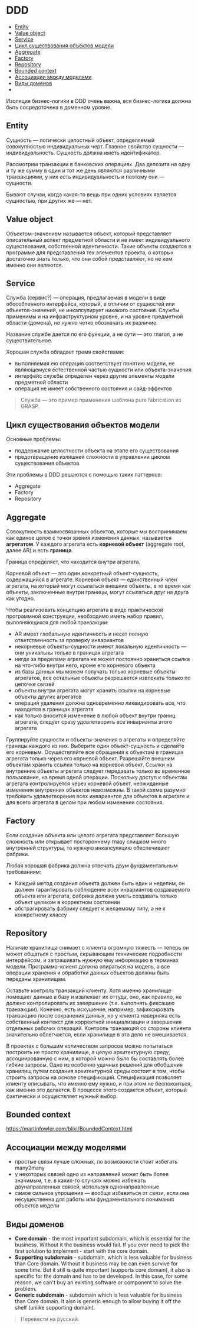 # DDD

- [Entity](#entity)
- [Value object](#value-object)
- [Service](#service)
- [Цикл существования объектов модели](#цикл-существования-объектов-модели)
- [Aggregate](#aggregate)
- [Factory](#factory)
- [Repository](#repository)
- [Bounded context](#bounded-context)
- [Ассоциации между моделями](#ассоциации-между-моделями)
- [Виды доменов](#виды-доменов)
- 
Изоляция бизнес-логики в DDD очень важна, вся бизнес-логика должна быть сосредоточена в доменном уровне.

## Entity

Сущность — логически целостный объект, определяемый совокупностью индивидуальных черт. Главное свойство сущности — индивидуальность. Сущность должна иметь идентификатор.

Рассмотрим транзакции в банковских операциях. Два депозита на одну и ту же сумму в один и тот же день являются различными транзакциями, у них есть индивидуальность и поэтому они — сущности.

Бывают случаи, когда какая-то вещь при одних условиях является сущностью, при других же — нет.

## Value object

Объектом-значением называется объект, который представляет описательный аспект предметной области и не имеет индивидуального существования, собственной идентичности. Такие объекты создаются в программе для представления тех элементов проекта, о которых достаточно знать только, что они собой представляют, но не кем именно они являются.

## Service

Служба (сервис?) — операция, предлагаемая в модели в виде обособленного интерфейса, который, в отличии от сущностей или объектов-значений, не инкапсулирует никакого состояния. Службы применимы и на инфраструктурном уровне, и на уровне предметной области (домена), но нужно четко обозначать их различие.

Название службе дается по его функции, а не сути — это глагол, а не существительное.

Хорошая служба обладает тремя свойствами:

- выполняемая ею операция соответствует понятию модели, не являющемуся естественной частью сущности или объекта-значения
- интерфейс службы определен через другие элементы модели предметной области
- операция не имеет собственного состояния и сайд-эффектов

> Служба — это пример применения шаблона pure fabrication из GRASP.

## Цикл существования объектов модели

Основные проблемы:

- поддержание целостности объекта на этапе его существования
- предотвращение излишней сложности в управлении циклом существования объектов

Эти проблемы в DDD решаются с помощью таких паттернов:

- Aggregate
- Factory
- Repository

## Aggregate

Совокупность взаимосвязанных объектов, которые мы воспринимаем как единое целое с точки зрения изменения данных, называется **агрегатом**. У каждого агрегата есть **корневой объект** (aggregate root, далее AR) и есть **граница**.

Граница определяет, что находится внутри агрегата.

Корневой объект — это один конкретный объект-сущность, содержащийся в агрегате. Корневой объект — единственный член агрегата, на который могут ссылаться внешние объекты, в то время как объекты, заключенные внутри границы, могут ссылаться друг на друга как угодно.

Чтобы реализовать концепцию агрегата в виде практической программной конструкции, необходимо иметь набор правил, выполняющихся для любой транзакции:

- AR имеет глобальную идентичность и несет полную ответственность за проверку инвариантов
- некорневые объекты-сущности имеют локальную идентичность — они уникальны только в границах агрегата
- нигде за пределами агрегата не может постоянно храниться ссылка на что-либо внутри него, кроме его корневого объекта
- из базы данных мы можем получать только корневые объекты агрегатов, все остальные объекты разрешается извлекать только по цепочке связей
- объекты внутри агрегата могут хранить ссылки на корневые объекты других агрегатов
- операция удаления должна одновременно ликвидировать все, что находится в границах агрегата
- как только вносится изменение в любой объект внутри границ агрегата, следует сразу удовлетворить все инварианты этого агрегата

Группируйте сущности и объекты-значения в агрегаты и определяйте границы каждого из них. Выберите один объект-сущность и сделайте его корневым. Осуществляйте все обращения к объектам в границах агрегата только через его корневой объект. Разрешайте внешним объектам хранить ссылки только на корневой объект. Ссылки на внутренние объекты агрегата следует передавать только во временное пользование, на время одной операции. Поскольку доступ к объектам агрегата контролируется через корневой объект, неожиданные изменения внутренних объектов невозможны. В такой схеме разумно требовать удовлетворения всех инвариантов для объектов в агрегате и для всего агрегата в целом при любом изменении состояния.

## Factory

Если создание объекта или целого агрегата представляет большую сложность или открывает постороннему глазу слишком много внутренней структуры, то нужную инкапсуляцию обеспечивают фабрики.

Любая хорошая фабрика должна отвечать двум фундаментальным требованиям:

- Каждый метод создания объекта должен быть един и неделим, он должен гарантировать соблюдение всех инвариантов создаваемого объекта или агрегата, фабрика должна уметь создавать только объект целиком в корректном состоянии
- абстрагировать фабрику следует к желаемому типу, а не к конкретному классу

## Repository

Наличие хранилища снимает с клиента огромную тяжесть — теперь он может общаться с простым, скрывающим технические подробности интерфейсом, и запрашивать нужную ему информацию в терминах модели. Программа-клиент должна опираться на модель, а все операции хранения и обработки данных объектов должны быть переданы хранилищам.

Оставьте контроль транзакций клиенту. Хотя именно хранилище помещает данные в базу и извлекает их оттуда, оно, как правило, не должно контролировать их завершение (т.е. выполнять фиксацию транзакции). Конечно, есть искушение, например, зафиксировать транзакцию после сохранения данных, но у клиента наверняка есть собственный контекст для корректной инициализации и завершения отдельных рабочих операций. Контроль транзакций со стороны клиента значительно облегчается, если хранилище в это дело не вмешивается.

В проектах с большим количеством запросов можно попытаться построить не просто хранилище, а целую архитектурную среду, ассоциированную с ним, в которой можно было бы составлять более гибкие запросы. Одно из особенно удачных решений для обобщения хранилищ путем создания архитектурной среды состоит в том, чтобы строить запросы на основе спецификаций. Спецификация позволяет клиенту описывать, что именно ему нужно, и при этом не беспокоиться, как именно это делается. В процессе этого создается объект, который фактически и осуществляет нужный выбор.

## Bounded context

https://martinfowler.com/bliki/BoundedContext.html

## Ассоциации между моделями

- простые связи лучше сложных, по возможности стоит избегать many2many 
- у некоторых связей одно из направлений может быть более значимым, т.е. в каких-то случаях можно избежать двунаправленных связей, используя однонаправленные 
- самое сильное упрощение — вообще избавиться от связи, если она несущественна для работы или фундаментального понимания объектов модели

## Виды доменов

- **Core domain** - the most important subdomain, which is essential for the business. Without it the business would fail. If you ever need to pick the first solution to implement - start with the core domain.
- **Supporting subdomain** - subdomain, which is less valuable for business than Core domain. Without it business may be can even survive for some time. But it still is quite important (supports core domain), it also is specific for the domain and has to be developed. In this case, for some reason, we can't buy an existing software or component to solve the problem.
- **Generic subdomain** - subdomain which is less valuable for business than Core domain. It also is generic enough to allow buying it off the shelf (unlike supporting domain).

> Перевести на русский.
